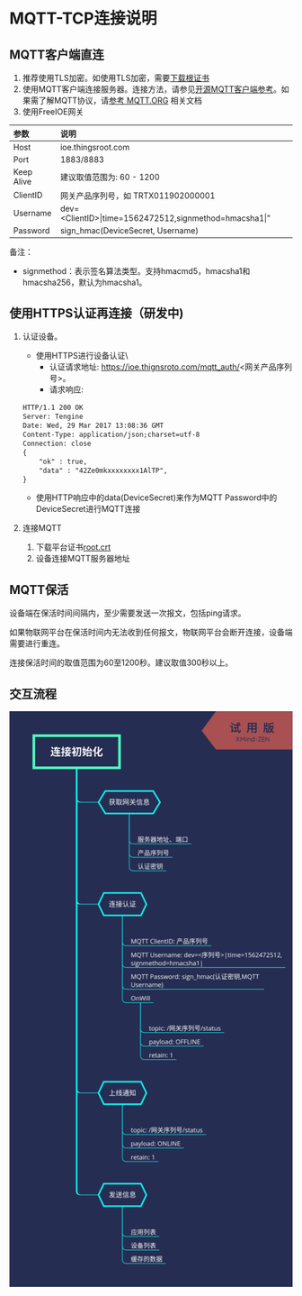 # MQTT-TCP连接说明

## MQTT客户端直连

1. 推荐使用TLS加密。如使用TLS加密，需要[下载根证书](https://ioe.thingsroot.com/files/root.crt)
2. 使用MQTT客户端连接服务器。连接方法，请参见[开源MQTT客户端参考](https://github.com/mqtt/mqtt.github.io/wiki/libraries?spm=a2c4g.11186623.2.11.2d4d78dcSnN67J)。如果需了解MQTT协议，请[参考 MQTT.ORG](http://mqtt.org) 相关文档
3. 使用FreeIOE网关

| 参数 | 说明 |
| :--- | :--- |
| Host | ioe.thingsroot.com |
| Port | 1883/8883 |
| Keep Alive | 建议取值范围为: 60 - 1200 |
| ClientID | 网关产品序列号，如 TRTX011902000001 |
| Username | dev=\<ClientID>\|time=1562472512,signmethod=hmacsha1\|" |
| Password | sign_hmac(DeviceSecret, Username) |

备注：

* signmethod：表示签名算法类型。支持hmacmd5，hmacsha1和hmacsha256，默认为hmacsha1。

## 使用HTTPS认证再连接（研发中)

1. 认证设备。
   * 使用HTTPS进行设备认证\
        * 认证请求地址: https://ioe.thignsroto.com/mqtt_auth/<网关产品序列号>。
        * 请求响应:
    ``` http
    HTTP/1.1 200 OK
    Server: Tengine
    Date: Wed, 29 Mar 2017 13:08:36 GMT
    Content-Type: application/json;charset=utf-8
    Connection: close
    {
        "ok" : true,
        "data" : "42Ze0mkxxxxxxxx1AlTP",
    }
    ```

   * 使用HTTP响应中的data(DeviceSecret)来作为MQTT Password中的DeviceSecret进行MQTT连接

2. 连接MQTT
   1. 下载平台证书[root.crt](https://ioe.thingsroot.com/files/root.crt)
   2. 设备连接MQTT服务器地址

## MQTT保活

设备端在保活时间间隔内，至少需要发送一次报文，包括ping请求。

如果物联网平台在保活时间内无法收到任何报文，物联网平台会断开连接，设备端需要进行重连。

连接保活时间的取值范围为60至1200秒。建议取值300秒以上。

## 交互流程

![连接初始化流程](images/连接初始化.png)
